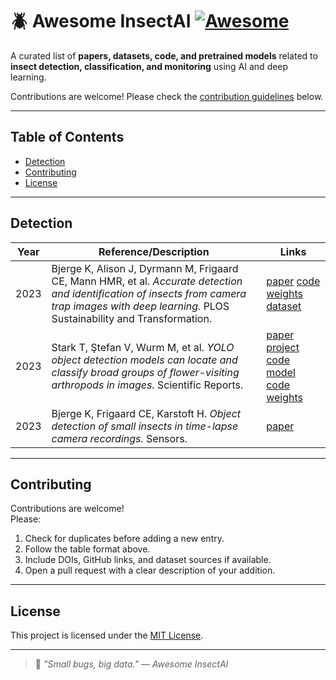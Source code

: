 # 🪲 Awesome InsectAI [![Awesome](https://awesome.re/badge.svg)](https://awesome.re)

A curated list of **papers, datasets, code, and pretrained models** related to **insect detection, classification, and monitoring** using AI and deep learning.  

Contributions are welcome! Please check the [contribution guidelines](#contributing) below.

---

## Table of Contents
- [Detection](#detection)
- [Contributing](#contributing)
- [License](#license)

---

## Detection

| Year | Reference/Description | Links |
|------|-----------------------|-------|
| 2023 | Bjerge K, Alison J, Dyrmann M, Frigaard CE, Mann HMR, et al. *Accurate detection and identification of insects from camera trap images with deep learning.* PLOS Sustainability and Transformation. | [paper](https://doi.org/10.1371/journal.pstr.0000051) [code](https://github.com/ultralytics/yolov5) [weights](https://zenodo.org/records/7395752) [dataset](https://zenodo.org/records/7395752) |
| 2023 | Stark T, Ştefan V, Wurm M, et al. *YOLO object detection models can locate and classify broad groups of flower-visiting arthropods in images.* Scientific Reports. | [paper](https://doi.org/10.1038/s41598-023-43482-3) [project code](https://github.com/stark-t/PAI/tree/main) [model code](https://github.com/ultralytics/yolov5) [weights](https://github.com/stark-t/PAI/tree/main/detectors/trained_weights) |
| 2023 | Bjerge K, Frigaard CE, Karstoft H. *Object detection of small insects in time-lapse camera recordings.* Sensors. | [paper](https://doi.org/10.3390/s23167242) |

---

## Contributing

Contributions are welcome!  
Please:
1. Check for duplicates before adding a new entry.  
2. Follow the table format above.  
3. Include DOIs, GitHub links, and dataset sources if available.  
4. Open a pull request with a clear description of your addition.

---

## License

This project is licensed under the [MIT License](LICENSE).

---

> 🦋 *"Small bugs, big data." — Awesome InsectAI*
